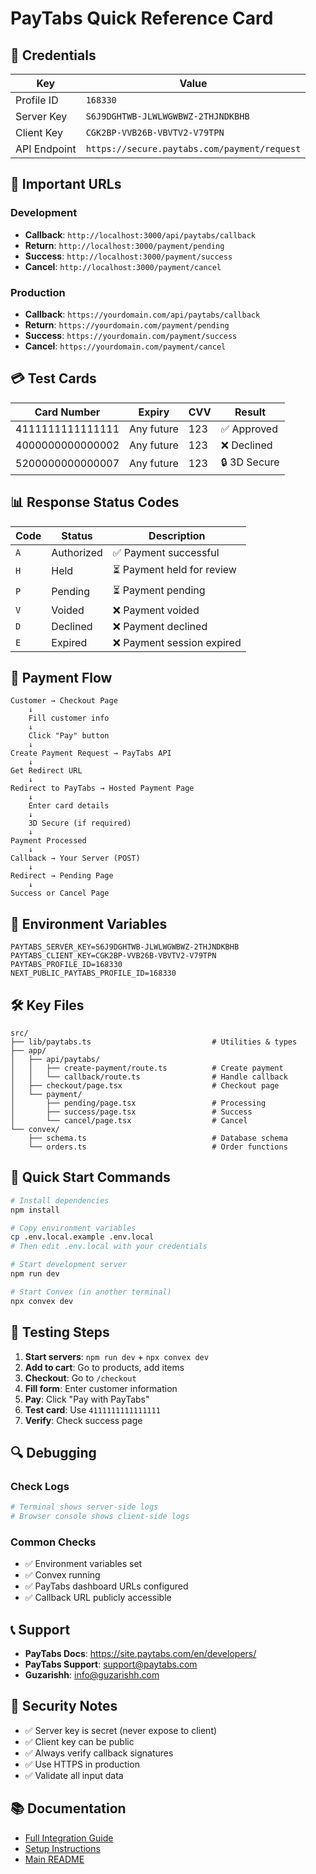 # PayTabs Quick Reference Card

## 🔑 Credentials

| Key | Value |
|-----|-------|
| Profile ID | `168330` |
| Server Key | `S6J9DGHTWB-JLWLWGWBWZ-2THJNDKBHB` |
| Client Key | `CGK2BP-VVB26B-VBVTV2-V79TPN` |
| API Endpoint | `https://secure.paytabs.com/payment/request` |

## 🔗 Important URLs

### Development
- **Callback**: `http://localhost:3000/api/paytabs/callback`
- **Return**: `http://localhost:3000/payment/pending`
- **Success**: `http://localhost:3000/payment/success`
- **Cancel**: `http://localhost:3000/payment/cancel`

### Production
- **Callback**: `https://yourdomain.com/api/paytabs/callback`
- **Return**: `https://yourdomain.com/payment/pending`
- **Success**: `https://yourdomain.com/payment/success`
- **Cancel**: `https://yourdomain.com/payment/cancel`

## 💳 Test Cards

| Card Number | Expiry | CVV | Result |
|------------|--------|-----|--------|
| 4111111111111111 | Any future | 123 | ✅ Approved |
| 4000000000000002 | Any future | 123 | ❌ Declined |
| 5200000000000007 | Any future | 123 | 🔒 3D Secure |

## 📊 Response Status Codes

| Code | Status | Description |
|------|--------|-------------|
| `A` | Authorized | ✅ Payment successful |
| `H` | Held | ⏳ Payment held for review |
| `P` | Pending | ⏳ Payment pending |
| `V` | Voided | ❌ Payment voided |
| `D` | Declined | ❌ Payment declined |
| `E` | Expired | ❌ Payment session expired |

## 🔄 Payment Flow

```
Customer → Checkout Page
    ↓
    Fill customer info
    ↓
    Click "Pay" button
    ↓
Create Payment Request → PayTabs API
    ↓
Get Redirect URL
    ↓
Redirect to PayTabs → Hosted Payment Page
    ↓
    Enter card details
    ↓
    3D Secure (if required)
    ↓
Payment Processed
    ↓
Callback → Your Server (POST)
    ↓
Redirect → Pending Page
    ↓
Success or Cancel Page
```

## 📝 Environment Variables

```env
PAYTABS_SERVER_KEY=S6J9DGHTWB-JLWLWGWBWZ-2THJNDKBHB
PAYTABS_CLIENT_KEY=CGK2BP-VVB26B-VBVTV2-V79TPN
PAYTABS_PROFILE_ID=168330
NEXT_PUBLIC_PAYTABS_PROFILE_ID=168330
```

## 🛠️ Key Files

```
src/
├── lib/paytabs.ts                           # Utilities & types
├── app/
│   ├── api/paytabs/
│   │   ├── create-payment/route.ts          # Create payment
│   │   └── callback/route.ts                # Handle callback
│   ├── checkout/page.tsx                    # Checkout page
│   └── payment/
│       ├── pending/page.tsx                 # Processing
│       ├── success/page.tsx                 # Success
│       └── cancel/page.tsx                  # Cancel
└── convex/
    ├── schema.ts                            # Database schema
    └── orders.ts                            # Order functions
```

## 🚀 Quick Start Commands

```bash
# Install dependencies
npm install

# Copy environment variables
cp .env.local.example .env.local
# Then edit .env.local with your credentials

# Start development server
npm run dev

# Start Convex (in another terminal)
npx convex dev
```

## 🧪 Testing Steps

1. **Start servers**: `npm run dev` + `npx convex dev`
2. **Add to cart**: Go to products, add items
3. **Checkout**: Go to `/checkout`
4. **Fill form**: Enter customer information
5. **Pay**: Click "Pay with PayTabs"
6. **Test card**: Use `4111111111111111`
7. **Verify**: Check success page

## 🔍 Debugging

### Check Logs
```bash
# Terminal shows server-side logs
# Browser console shows client-side logs
```

### Common Checks
- ✅ Environment variables set
- ✅ Convex running
- ✅ PayTabs dashboard URLs configured
- ✅ Callback URL publicly accessible

## 📞 Support

- **PayTabs Docs**: https://site.paytabs.com/en/developers/
- **PayTabs Support**: support@paytabs.com
- **Guzarishh**: info@guzarishh.com

## 🔐 Security Notes

- ✅ Server key is secret (never expose to client)
- ✅ Client key can be public
- ✅ Always verify callback signatures
- ✅ Use HTTPS in production
- ✅ Validate all input data

## 📚 Documentation

- [Full Integration Guide](./PAYTABS_INTEGRATION.md)
- [Setup Instructions](./SETUP_PAYTABS.md)
- [Main README](./README.md)

